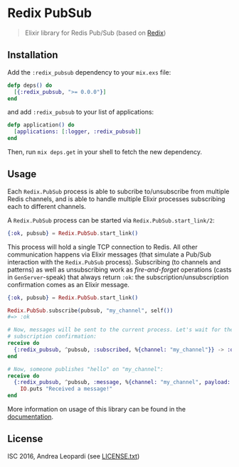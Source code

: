 # Redix PubSub

> Elixir library for Redis Pub/Sub (based on [Redix][redix])

## Installation

Add the `:redix_pubsub` dependency to your `mix.exs` file:

```elixir
defp deps() do
  [{:redix_pubsub, ">= 0.0.0"}]
end
```

and add `:redix_pubsub` to your list of applications:

```elixir
defp application() do
  [applications: [:logger, :redix_pubsub]]
end
```

Then, run `mix deps.get` in your shell to fetch the new dependency.

## Usage

Each `Redix.PubSub` process is able to subcribe to/unsubscribe from multiple
Redis channels, and is able to handle multiple Elixir processes subscribing each
to different channels.

A `Redix.PubSub` process can be started via `Redix.PubSub.start_link/2`:

```elixir
{:ok, pubsub} = Redix.PubSub.start_link()
```

This process will hold a single TCP connection to Redis. All other communication
happens via Elixir messages (that simulate a Pub/Sub interaction with the
`Redix.PubSub` process). Subscribing (to channels and patterns) as well as
unsubscribing work as *fire-and-forget* operations (casts in `GenServer`-speak)
that always return `:ok`: the subscription/unsubscription confirmation comes as
an Elixir message.

```elixir
{:ok, pubsub} = Redix.PubSub.start_link()

Redix.PubSub.subscribe(pubsub, "my_channel", self())
#=> :ok

# Now, messages will be sent to the current process. Let's wait for the
# subscription confirmation:
receive do
  {:redix_pubsub, ^pubsub, :subscribed, %{channel: "my_channel"}} -> :ok
end

# Now, someone publishes "hello" on "my_channel":
receive do
  {:redix_pubsub, ^pubsub, :message, %{channel: "my_channel", payload: "hello"}} ->
    IO.puts "Received a message!"
end
```

More information on usage of this library can be found in the [documentation][docs].

## License

ISC 2016, Andrea Leopardi (see [LICENSE.txt](LICENSE.txt))


[docs]: http://hexdocs.pm/redix_pubsub
[redix]: https://github.com/whatyouhide/redix

